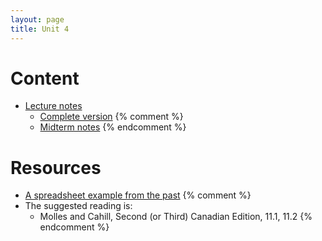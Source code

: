 ```yaml
---
layout: page
title: Unit 4
---
```


# Content

* [Lecture notes](materials/structure.handouts.pdf)
  * [Complete version](materials/structure.complete.pdf)
{% comment %} 
  * [Midterm notes](materials/structure.cut.complete.pdf)
{% endcomment %} 

# Resources

* [A spreadsheet example from the past](http://tinyurl.com/DandelionModel2020)
{% comment %} 
* The suggested reading is:
  * Molles and Cahill, Second (or Third) Canadian Edition, 11.1, 11.2
{% endcomment %} 

